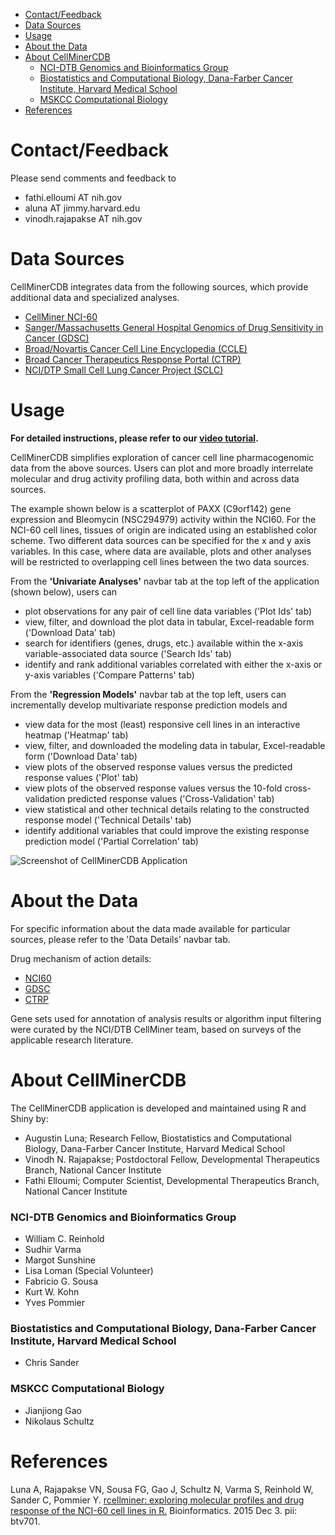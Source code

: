 <!-- TOC depthFrom:1 depthTo:6 withLinks:1 updateOnSave:1 orderedList:0 -->

- [Contact/Feedback](#contactfeedback)
- [Data Sources](#data-sources)
- [Usage](#usage)
- [About the Data](#about-the-data)
- [About CellMinerCDB](#about-cellminercdb)
	- [NCI-DTB Genomics and Bioinformatics Group](#nci-dtb-genomics-and-bioinformatics-group)
	- [Biostatistics and Computational Biology, Dana-Farber Cancer Institute, Harvard Medical School](#biostatistics-and-computational-biology-dana-farber-cancer-institute-harvard-medical-school)
	- [MSKCC Computational Biology](#mskcc-computational-biology)
- [References](#references)

<!-- /TOC -->

# Contact/Feedback
Please send comments and feedback to 
* fathi.elloumi AT nih.gov 
* aluna AT jimmy.harvard.edu 
* vinodh.rajapakse AT nih.gov

# Data Sources
CellMinerCDB integrates data from the following sources, which provide additional data and specialized analyses.
* [CellMiner NCI-60](https://discover.nci.nih.gov/cellminer/)
* [Sanger/Massachusetts General Hospital Genomics of Drug Sensitivity in Cancer (GDSC)](http://www.cancerrxgene.org/)
* [Broad/Novartis Cancer Cell Line Encyclopedia (CCLE)](https://portals.broadinstitute.org/ccle)
* [Broad Cancer Therapeutics Response Portal (CTRP)](https://portals.broadinstitute.org/ctrp/)
* [NCI/DTP Small Cell Lung Cancer Project (SCLC)](https://sclccelllines.cancer.gov/sclc/)

# Usage
**For detailed instructions, please refer to our [video tutorial](https://youtu.be/WJ_A_kzxO-Y).**

CellMinerCDB simplifies exploration of cancer cell line pharmacogenomic data from the above sources. Users can plot and more
broadly interrelate molecular and drug activity profiling data, both within and across data sources.

The example shown below is a scatterplot of PAXX (C9orf142) gene expression and Bleomycin (NSC294979) activity within the NCI60.
For the NCI-60 cell lines, tissues of origin are indicated using an established color scheme. Two different data sources can be 
specified for the x and y axis variables. In this case, where data are available, plots and other analyses will be restricted to
overlapping cell lines between the two data sources.

From the **'Univariate Analyses'** navbar tab at the top left of the application (shown below), users can
* plot observations for any pair of cell line data variables ('Plot Ids' tab)
* view, filter, and download the plot data in tabular, Excel-readable form ('Download Data' tab)
* search for identifiers (genes, drugs, etc.) available within the x-axis variable-associated data source ('Search Ids' tab)
* identify and rank additional variables correlated with either the x-axis or y-axis variables ('Compare Patterns' tab)

From the **'Regression Models'** navbar tab at the top left, users can incrementally develop multivariate response 
prediction models and
* view data for the most (least) responsive cell lines in an interactive heatmap ('Heatmap' tab)
* view, filter, and downloaded the modeling data in tabular, Excel-readable form ('Download Data' tab)
* view plots of the observed response values versus the predicted response values ('Plot' tab)
* view plots of the observed response values versus the 10-fold cross-validation predicted response values ('Cross-Validation' tab)
* view statistical and other technical details relating to the constructed response model ('Technical Details' tab)
* identify additional variables that could improve the existing response prediction model ('Partial Correlation' tab)



![Screenshot of CellMinerCDB Application](files/rcellminer_screenshot_anno.png)

# About the Data
For specific information about the data made available for particular sources, please refer to the 'Data Details' navbar tab.

Drug mechanism of action details:
* [NCI60](https://raw.githubusercontent.com/cannin/rcellminer/devel/inst/extdata/Drug_MOA_Key.txt)
* [GDSC](http://www.cancerrxgene.org/translation/Drug)
* [CTRP](https://portals.broadinstitute.org/ctrp/?page=#ctd2Compounds)

Gene sets used for annotation of analysis results or algorithm input filtering were curated by the
NCI/DTB CellMiner team, based on surveys of the applicable research literature.

# About CellMinerCDB
The CellMinerCDB application is developed and maintained using R and Shiny by:

* Augustin Luna; Research Fellow, Biostatistics and Computational Biology, Dana-Farber Cancer Institute, Harvard Medical School
* Vinodh N. Rajapakse; Postdoctoral Fellow, Developmental Therapeutics Branch, National Cancer Institute
* Fathi Elloumi; Computer Scientist, Developmental Therapeutics Branch, National Cancer Institute

### NCI-DTB Genomics and Bioinformatics Group
* William C. Reinhold
* Sudhir Varma
* Margot Sunshine
* Lisa Loman (Special Volunteer)
* Fabricio G. Sousa
* Kurt W. Kohn
* Yves Pommier

### Biostatistics and Computational Biology, Dana-Farber Cancer Institute, Harvard Medical School
* Chris Sander

### MSKCC Computational Biology
* Jianjiong Gao
* Nikolaus Schultz

# References
Luna A, Rajapakse VN, Sousa FG, Gao J, Schultz N, Varma S, Reinhold W, Sander C, Pommier Y. [rcellminer: exploring molecular profiles and drug response of the NCI-60 cell lines in R.](https://www.ncbi.nlm.nih.gov/pubmed/26635141) Bioinformatics. 2015 Dec 3. pii: btv701.
